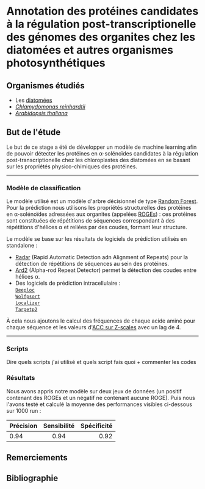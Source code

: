 # __Annotation des protéines candidates à la régulation post-transcriptionelle des génomes des organites chez les diatomées et autres organismes photosynthétiques__

## Organismes étudiés

* Les [diatomées](https://www.researchgate.net/publication/338043776_Diatom_Molecular_Research_Comes_of_Age_Model_Species_for_Studying_Phytoplankton_Biology_and_Diversity)
* [*Chlamydomonas reinhardtii*](https://www.ncbi.nlm.nih.gov/pmc/articles/PMC6713297/)
* [*Arabidopsis thaliana*](https://nph.onlinelibrary.wiley.com/doi/epdf/10.1111/nph.13687)


## But de l'étude

Le but de ce stage a été de développer un modèle de machine learning afin de pouvoir détecter les protéines en α-solénoïdes candidates à la régulation post-transcriptionelle chez les chloroplastes des diatomées en se basant sur les propriétés physico-chimiques des protéines.

-----

### Modèle de classification

Le modèle utilisé est un modèle d'arbre décisionnel de type [Random Forest](https://scikit-learn.org/stable/modules/generated/sklearn.ensemble.RandomForestClassifier.html).   
Pour la prédiction nous utilisons les propriétés structurelles des protéines en α-solénoïdes adressées aux organites (appelées [ROGEs](https://www.ncbi.nlm.nih.gov/pmc/articles/PMC4558696/)) : ces protéines sont constituées de répétitions de séquences correspondant à des répétitions d'hélices α et reliées par des coudes, formant leur structure.   
    
Le modèle se base sur les résultats de logiciels de prédiction utilisés en standalone :
* [Radar](https://www.ebi.ac.uk/Tools/pfa/radar/) (Rapid Automatic Detection adn Alignment of Repeats) pour la détection de répétitions de séquences au sein des protéines.
* [Ard2](https://bio.tools/ard2) (Alpha-rod Repeat Detector) permet la détection des coudes entre hélices α.
* Des logiciels de prédiction intracellulaire :   
[`Deeploc`](https://services.healthtech.dtu.dk/service.php?DeepLoc-1.0)     
[`Wolfpsort`](https://wolfpsort.hgc.jp/)     
[`Localizer`](https://localizer.csiro.au/)     
[`Targetp2`](https://services.healthtech.dtu.dk/service.php?TargetP-2.0)     
     
À cela nous ajoutons le calcul des fréquences de chaque acide aminé pour chaque séquence et les valeurs d'[ACC sur Z-scales](https://pubmed.ncbi.nlm.nih.gov/32731621/) avec un lag de 4.

-----

### Scripts

Dire quels scripts j'ai utilisé et quels script fais quoi + commenter les codes

### Résultats

Nous avons appris notre modèle sur deux jeux de données (un positif contenant des ROGEs et un négatif ne contenant aucune ROGE). Puis nous l'avons testé et calculé la moyenne des performances visibles ci-dessous sur 1000 run :    
    
<p align="center"> 
    
| Précision   |      Sensibilité      |  Spécificité |
|----------|:-------------:|------:|
| 0.94 |  0.94 | 0.92 |     
    
</p>
    
    
    
## Remerciements

## Bibliographie


